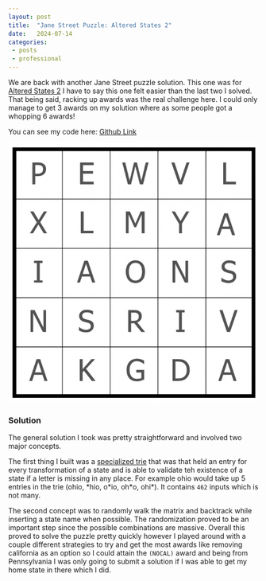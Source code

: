 ```yaml
---
layout: post
title:  "Jane Street Puzzle: Altered States 2"
date:   2024-07-14
categories:
 - posts
 - professional
---
```

We are back with another Jane Street puzzle solution. This one was for <a href="https://www.janestreet.com/puzzles/altered-states-2-solution/#:~:text=Shruti%20Sharad%20Patil-,Kevin%20Fox,-(20S%2C%20PA%2C%20NOCAL">Altered States 2</a> I have to say this one felt easier than the last two I solved. That being said, racking up awards was the real challenge here. I could only manage to get 3 awards on my solution where as some people got a whopping 6 awards!

You can see my code here: [Github Link](https://github.com/KFoxder/jane_street_puzzle)

![Altered States 2 Solution](/assets/js_altered_states_2_solution.png)

### Solution 

The general solution I took was pretty straightforward and involved two major concepts.

The first thing I built was a [specialized trie](https://github.com/KFoxder/jane_street_puzzle/blob/master/altered_states_2/state_trie.py) that was that held an entry for every transformation of a state and is able to validate teh existence of a state if a letter is missing in any place. For example ohio would take up 5 entries in the trie (ohio, \*hio, o\*io, oh\*o, ohi\*). It contains `462` inputs which is not many. 

The second concept was to randomly walk the matrix and backtrack while inserting a state name when possible. The randomization proved to be an important step since the possible combinations are massive. Overall this proved to solve the puzzle pretty quickly however I played around with a couple different strategies to try and get the most awards like removing california as an option so I could attain the `(NOCAL)` award and being from Pennsylvania I was only going to submit a solution if I was able to get my home state in there which I did. 






